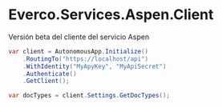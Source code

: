 # Everco.Services.Aspen.Client
Versión beta del cliente del servicio Aspen

```c#
var client = AutonomousApp.Initialize()
	.RoutingTo("https://localhost/api")
	.WithIdentity("MyApyKey", "MyApiSecret")
	.Authenticate()
	.GetClient();

var docTypes = client.Settings.GetDocTypes();
```
